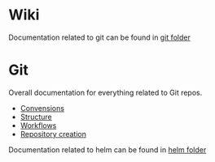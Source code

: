 # Wiki

Documentation related to git can be found in [git folder](./git/index.md)

# Git

Overall documentation for everything related to Git repos.

- [Convensions](conventions.md)
- [Structure](structure.md)
- [Workflows](workflows.md)
- [Repository creation](repo_creation.md)

Documentation related to helm can be found in [helm folder](./helm/index.md)
